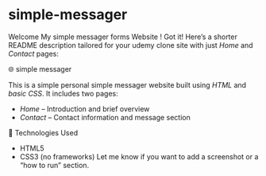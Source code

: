 # simple-messager


Welcome My simple messager forms Website !
Got it! Here’s a shorter README description tailored for your udemy clone site with just *Home* and *Contact* pages:


🌐 simple messager 

This is a simple personal simple messager   website built using *HTML* and *basic CSS*. It includes two pages:

- *Home* – Introduction and brief overview  
- *Contact* – Contact information and message section

📁 Technologies Used
- HTML5  
- CSS3 (no frameworks)
Let me know if you want to add a screenshot or a “how to run” section.